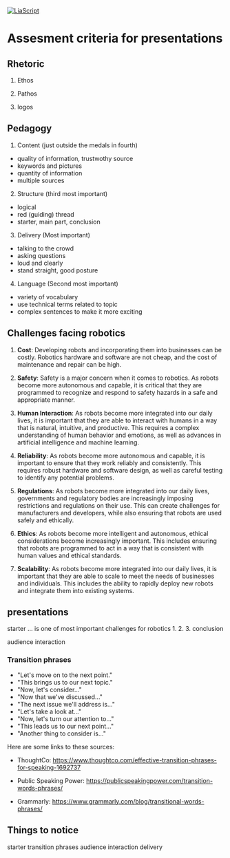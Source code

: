 <!--
author:   Mark Jacob
email:    Mark.Jacob@iuz.tu-freiberg.de
version:  0.0.1
language: en
narrator: US English Female

comment:  This simple description of your course.
          Multiline is also okay.

icon: https://tu-freiberg.de/sites/default/files/media/dezernat-5-21513/bildergalerien/20180918_144723.png

link:     https://cdn.jsdelivr.net/chartist.js/latest/chartist.min.css

script:   https://cdn.jsdelivr.net/chartist.js/latest/chartist.min.js

-->

[![LiaScript](https://raw.githubusercontent.com/LiaScript/LiaScript/master/badges/course.svg)](https://liascript.github.io/course/?https://github.com/TUBAF-IUZ-LiaScript/ProfComm/blob/main/Assessment_Criteria_ROB.md)

# Assesment criteria for presentations

## Rhetoric

1. Ethos

2. Pathos

3. logos

## Pedagogy

1. Content (just outside the medals in fourth)
 - quality of information, trustwothy source
 - keywords and pictures
 - quantity of information
 - multiple sources

2. Structure (third most important)
 - logical
 - red (guiding) thread
 - starter, main part, conclusion

3. Delivery (Most important)
 - talking to the crowd
 - asking questions
 - loud and clearly
 - stand straight, good posture

4. Language (Second most important)
 - variety of vocabulary
 - use technical terms related to topic
 - complex sentences to make it more exciting

## Challenges facing robotics

1. **Cost**: Developing robots and incorporating them into businesses can be costly. Robotics hardware and software are not cheap, and the cost of maintenance and repair can be high.

2. **Safety**: Safety is a major concern when it comes to robotics. As robots become more autonomous and capable, it is critical that they are programmed to recognize and respond to safety hazards in a safe and appropriate manner.

3. **Human Interaction**: As robots become more integrated into our daily lives, it is important that they are able to interact with humans in a way that is natural, intuitive, and productive. This requires a complex understanding of human behavior and emotions, as well as advances in artificial intelligence and machine learning.

4. **Reliability**: As robots become more autonomous and capable, it is important to ensure that they work reliably and consistently. This requires robust hardware and software design, as well as careful testing to identify any potential problems.

5. **Regulations**: As robots become more integrated into our daily lives, governments and regulatory bodies are increasingly imposing restrictions and regulations on their use. This can create challenges for manufacturers and developers, while also ensuring that robots are used safely and ethically.

6. **Ethics**: As robots become more intelligent and autonomous, ethical considerations become increasingly important. This includes ensuring that robots are programmed to act in a way that is consistent with human values and ethical standards.

7. **Scalability**: As robots become more integrated into our daily lives, it is important that they are able to scale to meet the needs of businesses and individuals. This includes the ability to rapidly deploy new robots and integrate them into existing systems.

## presentations

starter
... is one of most important challenges for robotics
1.
2.
3.
conclusion

audience interaction

### Transition phrases

- "Let's move on to the next point." 
- "This brings us to our next topic." 
- "Now, let's consider..." 
- "Now that we've discussed..."
- "The next issue we'll address is..." 
- "Let's take a look at..." 
- "Now, let's turn our attention to..." 
- "This leads us to our next point..." 
- "Another thing to consider is..."

Here are some links to these sources:

- ThoughtCo: https://www.thoughtco.com/effective-transition-phrases-for-speaking-1692737

- Public Speaking Power: https://publicspeakingpower.com/transition-words-phrases/

- Grammarly: https://www.grammarly.com/blog/transitional-words-phrases/

## Things to notice

starter
transition phrases
audience interaction
delivery
